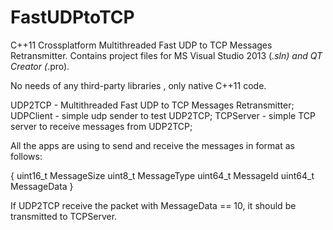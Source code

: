 FastUDPtoTCP
=========
C++11 Crossplatform Multithreaded Fast UDP to TCP Messages Retransmitter.
Contains project files for MS Visual Studio 2013 (*.sln) and QT Creator (*.pro).

No needs of any third-party libraries , only native C++11 code.

UDP2TCP - Multithreaded Fast UDP to TCP Messages Retransmitter;
UDPClient - simple udp sender to test UDP2TCP;
TCPServer - simple TCP server to receive messages from UDP2TCP;

All the apps are using to send and receive the messages in format as follows:

{
	uint16_t MessageSize
	uint8_t MessageType
	uint64_t MessageId
	uint64_t MessageData
}

If UDP2TCP receive the packet with MessageData == 10, it should be transmitted to TCPServer.